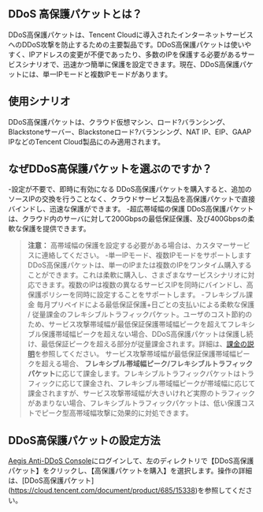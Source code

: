 ## DDoS 高保護パケットとは？
DDoS高保護パケットは、Tencent Cloudに導入されたインターネットサービスへのDDoS攻撃を防止するための主要製品です。DDoS高保護パケットは使いやすく、IPアドレスの変更が不便であったり、多数のIPを保護する必要があるサービスシナリオで、迅速かつ簡単に保護を設定できます。現在、DDoS高保護パケットには、単一IPモードと複数IPモードがあります。

## 使用シナリオ
DDoS高保護パケットは、クラウド仮想マシン、ロード?バランシング、Blackstoneサーバー、Blackstoneロード?バランシング、NAT IP、EIP、GAAP IPなどのTencent Cloud製品にのみ適用されます。

## なぜDDoS高保護パケットを選ぶのですか？
-設定が不要で、即時に有効になる
DDoS高保護パケットを購入すると、追加のソースIPの交換を行うことなく、クラウドサービス製品を高保護パケットで直接バインドし、迅速な保護ができます。
-超広帯域幅の保護
DDoS高保護パケットは、クラウド内のサーバに対して200Gbpsの最低保証保護、及び400Gbpsの柔軟な保護を提供できます。
>**注意：**
>高帯域幅の保護を設定する必要がある場合は、カスタマーサービスに連絡してください。
-単一IPモード、複数IPモードをサポートします
DDoS高保護パケットは、単一のIPまたは複数のIPをワンタイム購入することができます。これは柔軟に購入し、さまざまなサービスシナリオに対応できます。複数のIPは複数の異なるサービスIPを同時にバインドし、高保護ポリシーを同時に設定することをサポートします。
-フレキシブル課金
毎月プリペイドによる最低保証保護+日ごとの支払いによる柔軟な保護 / 従量課金のフレキシブルトラフィックパケット。ユーザのコスト節約のため、サービス攻撃帯域幅が最低保証保護帯域幅ピークを超えてフレキシブル保護帯域幅ピークを超えない場合、DDoS高保護パケットは保護し続け、最低保証ピークを超える部分が従量課金されます。詳細は、[課金の説明](https://cloud.tencent.com/document/product/685/15263)を参照してください。
サービス攻撃帯域幅が最低保証保護帯域幅ピークを超える場合、 **フレキシブル帯域幅ピーク/フレキシブルトラフィックパケット**に応じて課金します。フレキシブルトラフィックパケットはトラフィックに応じて課金され、フレキシブル帯域幅ピークが帯域幅に応じて課金されますが、サービス攻撃帯域幅が大きいけれど実際のトラフィックがあまりない場合、フレキシブルトラフィックパケットは、低い保護コストでピーク型高帯域幅攻撃に効果的に対処できます。
## DDoS高保護パケットの設定方法
[Aegis Anti-DDoS Console](https://cloud.tencent.com/login?s_url=https%3A%2F%2Fconsole.cloud.tencent.com%2Fgamesec)にログインして、左のディレクトリで【DDoS高保護パケット】をクリックし、【高保護パケットを購入】を選択します。操作の詳細は、[DDoS高保護パケット] (https://cloud.tencent.com/document/product/685/15338)を参照してください。

